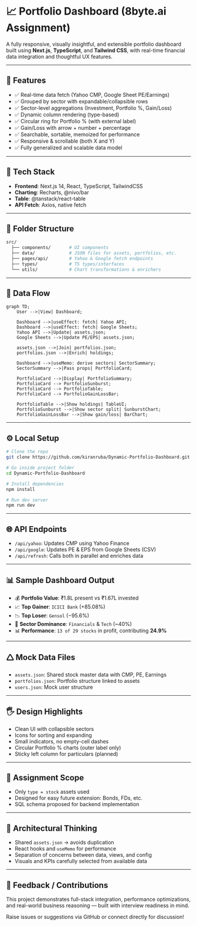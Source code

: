 # 📈 Portfolio Dashboard (8byte.ai Assignment)

A fully responsive, visually insightful, and extensible portfolio dashboard built using **Next.js**, **TypeScript**, and **Tailwind CSS**, with real-time financial data integration and thoughtful UX features.

---

## 🚀 Features

- ✅ Real-time data fetch (Yahoo CMP, Google Sheet PE/Earnings)
- ✅ Grouped by sector with expandable/collapsible rows
- ✅ Sector-level aggregations (Investment, Portfolio %, Gain/Loss)
- ✅ Dynamic column rendering (type-based)
- ✅ Circular ring for Portfolio % (with external label)
- ✅ Gain/Loss with arrow + number + percentage
- ✅ Searchable, sortable, memoized for performance
- ✅ Responsive & scrollable (both X and Y)
- ✅ Fully generalized and scalable data model

---

## 🔧 Tech Stack

- **Frontend**: Next.js 14, React, TypeScript, TailwindCSS
- **Charting**: Recharts, @nivo/bar
- **Table**: @tanstack/react-table
- **API Fetch**: Axios, native fetch

---

## 📁 Folder Structure

```bash
src/
  ├── components/       # UI components
  ├── data/             # JSON files for assets, portfolios, etc.
  ├── pages/api/        # Yahoo & Google fetch endpoints
  ├── types/            # TS types/interfaces
  └── utils/            # Chart transformations & enrichers
```

---

## 🔄 Data Flow

```mermaid
graph TD;
    User -->|View| Dashboard;
    
    Dashboard -->|useEffect: fetch| Yahoo API;
    Dashboard -->|useEffect: fetch| Google Sheets;
    Yahoo API -->|Update| assets.json;
    Google Sheets -->|Update PE/EPS| assets.json;

    assets.json -->|Join| portfolios.json;
    portfolios.json -->|Enrich| holdings;

    Dashboard -->|useMemo: derive sectors| SectorSummary;
    SectorSummary -->|Pass props| PortfolioCard;

    PortfolioCard -->|Display| PortfolioSummary;
    PortfolioCard --> PortfolioSunburst;
    PortfolioCard --> PortfolioTable;
    PortfolioCard --> PortfolioGainLossBar; 

    PortfolioTable -->|Show holdings| TableUI;
    PortfolioSunburst -->|Show sector split| SunburstChart;
    PortfolioGainLossBar -->|Show gain/loss| BarChart;

```

---

## ⚙️ Local Setup

```bash
# Clone the repo
git clone https://github.com/kiranruba/Dynamic-Portfolio-Dashboard.git

# Go inside project folder
cd Dynamic-Portfolio-Dashboard

# Install dependencies
npm install

# Run dev server
npm run dev

```

---

## 🌐 API Endpoints

- `/api/yahoo`: Updates CMP using Yahoo Finance
- `/api/google`: Updates PE & EPS from Google Sheets (CSV)
- `/api/refresh`: Calls both in parallel and enriches data

---

## 📊 Sample Dashboard Output

- 💰 **Portfolio Value**: ₹1.8L present vs ₹1.67L invested  
- 📈 **Top Gainer**: `ICICI Bank` (+85.08%)  
- 📉 **Top Loser**: `Gensol` (−95.6%)  
- 🏢 **Sector Dominance**: `Financials` & `Tech` (~40%)  
- 📊 **Performance**: `13 of 29 stocks` in profit, contributing **24.9%**


---

## 🛆 Mock Data Files

- `assets.json`: Shared stock master data with CMP, PE, Earnings
- `portfolios.json`: Portfolio structure linked to assets
- `users.json`: Mock user structure

---

## 🖐️ Design Highlights

- Clean UI with collapsible sectors
- Icons for sorting and expanding
- Small indicators, no empty-cell dashes
- Circular Portfolio % charts (outer label only)
- Sticky left column for particulars (planned)

---

## 📘 Assignment Scope

- Only `type = stock` assets used
- Designed for easy future extension: Bonds, FDs, etc.
- SQL schema proposed for backend implementation

---

## 🧠 Architectural Thinking

- Shared `assets.json` → avoids duplication
- React hooks and `useMemo` for performance
- Separation of concerns between data, views, and config
- Visuals and KPIs carefully selected from available data

---

## 🛅 Feedback / Contributions

This project demonstrates full-stack integration, performance optimizations, and real-world business reasoning — built with interview readiness in mind.

Raise issues or suggestions via GitHub or connect directly for discussion!

